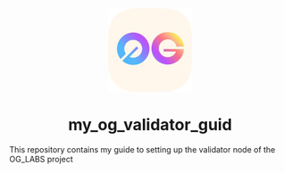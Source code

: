 <div align=center>
  <img src="https://github.com/TempGROX/TempGROX/blob/main/src/photos/rounded-in-photoretrica.png" width="150">
</div>

<h1 align=center>my_og_validator_guid</h1>
This repository contains my guide to setting up the validator node of the OG_LABS project
